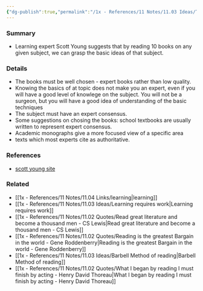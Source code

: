 ```yaml
---
{"dg-publish":true,"permalink":"/1x - References/11 Notes/11.03 Ideas/The 10 book rule for learning a subject/","title":"The 10 book rule for learning a subject","noteIcon":"","created":"2023-09-16T20:28:13.784+03:00","updated":"2024-02-14T20:18:22.639+03:00"}
---
```



### Summary
- Learning expert Scott Young suggests that by reading 10 books on any given subject, we can grasp the basic ideas of that subject.

### Details
- The books must be well chosen - expert books rather than low quality.
- Knowing the basics of at topic does not make you an expert, even if you will have a good level of knowlege on the subject. You will not be a surgeon, but you will have a good idea of understanding of the basic techniques
- The subject must have an expert consensus.
- Some suggestions on chosing the books: school textbooks are usually written to represent expert consensus.
- Academic monographs give a more focused view of a specific area
- texts which most experts cite as authoritative.

### References
- [scott young site](https://www.scotthyoung.com/blog/2022/12/13/the-ten-book-rule-for-smarter-thinking/)

### Related
- [[1x - References/11 Notes/11.04 Links/learning\|learning]]
- [[1x - References/11 Notes/11.03 Ideas/Learning requires work\|Learning requires work]]
- [[1x - References/11 Notes/11.02 Quotes/Read great literature and become a thousand men - CS Lewis\|Read great literature and become a thousand men - CS Lewis]]
- [[1x - References/11 Notes/11.02 Quotes/Reading is the greatest Bargain in the world - Gene Roddenberry\|Reading is the greatest Bargain in the world - Gene Roddenberry]]
- [[1x - References/11 Notes/11.03 Ideas/Barbell Method of reading\|Barbell Method of reading]]
- [[1x - References/11 Notes/11.02 Quotes/What I began by reading I must finish by acting - Henry David Thoreau\|What I began by reading I must finish by acting - Henry David Thoreau]]
